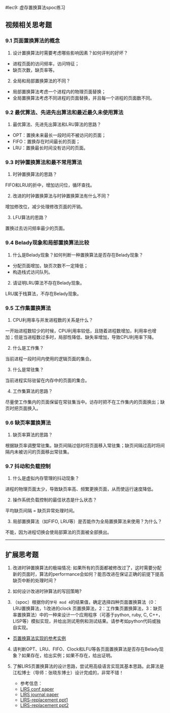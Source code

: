 #lec9: 虚存置换算法spoc练习

## 视频相关思考题

### 9.1 页面置换算法的概念

1. 设计置换算法时需要考虑哪些影响因素？如何评判的好坏？
- 进程页面的访问频率，访问特征；
- 缺页次数，缺页率等。

2. 全局和局部置换算法的不同？
- 局部置换算法考虑一个进程内的物理页面替换；
- 全局置换算法考虑不同进程的页面替换，并且每一个进程的页面数不同。

### 9.2 最优算法、先进先出算法和最近最久未使用算法

1. 最优算法、先进先出算法和LRU算法的思路？
- OPT：置换未来最长一段时间不被访问的页面；
- FIFO：置换存在时间最长的页面；
- LRU：置换最长时间没有访问的页面。

### 9.3 时钟置换算法和最不常用算法

1. 时钟置换算法的思路？

FIFO和LRU的折中，增加访问位，循环查找。

2. 改进的时钟置换算法与时钟置换算法有什么不同？

增加修改位，减少处理修改页面的开销。

3. LFU算法的思路？

置换过去访问频率最少的页面。

### 9.4 Belady现象和局部置换算法比较

1. 什么是Belady现象？如何判断一种置换算法是否存在Belady现象？
- 分配页面增加，缺页次数不一定降低；
- 构造栈式访问队列。

2. 请证明LRU算法不存在Belady现象。

LRU属于栈算法，不存在Belady现象。

### 9.5 工作集置换算法

1. CPU利用率与并发进程数的关系是什么？

一开始进程数较少的时候，CPU利用率较低，且随着进程数增加，利用率也增加；但是当进程数过多时，局部性降低、缺失率增加，导致CPU利用率下降。

2. 什么是工作集？

当前进程一段时间内使用的逻辑页面的集合。

3. 什么是常驻集？

当前进程实际驻留在内存中的页面的集合。

4. 工作集算法的思路？

尽量使工作集内的页面保留在常驻集当中。访存时把不在工作集内的页面换出；缺页时把页面换入。

### 9.6 缺页率置换算法

1. 缺页率算法的思路？

根据缺页率调整常驻集。缺页间隔过低时将页面移入常驻集；缺页间隔过高时将间隔内未被访问的页面移出常驻集。

### 9.7 抖动和负载控制

1. 什么是虚拟内存管理的抖动现象？

进程的物理页面太少，导致缺页率高、频繁更换页面，从而使运行速度降低。

2. 操作系统负载控制的最佳状态是什么状态？

平均缺页间隔 = 缺页异常处理时间。

3. 局部置换算法（如FIFO, LRU等）是否能作为全局置换算法来使用？为什么？

不能，因为进程切换会使局部算法的页面被全部换出。

----

## 扩展思考题

1.  改进时钟置换算法的极端情况: 如果所有的页面都被修改过了，这时需要分配新的页面时，算法的performance会如何？能否改进在保证正确的前提下提高缺页中断的处理时间？

2.  如何设计改进时钟算法的写回策略?

3. （spoc）根据你的`学号 mod 4`的结果值，确定选择四种页面置换算法（0：LRU置换算法，1:改进的clock 页置换算法，2：工作集页置换算法，3：缺页率置换算法）中的一种来设计一个应用程序（可基于python, ruby, C, C++，LISP等）模拟实现，并给出测试用例和测试结果。请参考如python代码或独自实现。
 - [页置换算法实现的参考实例](https://github.com/chyyuu/ucore_lab/blob/master/related_info/lab3/page-replacement-policy.py)     

4. 请判断OPT、LRU、FIFO、Clock和LFU等各页面置换算法是否存在Belady现象？如果存在，给出实例；如果不存在，给出证明。

5. 了解LIRS页置换算法的设计思路，尝试用高级语言实现其基本思路。此算法是江松博士（导师：张晓东博士）设计完成的，非常不错！
	- 参考信息：
 	- [LIRS conf paper](http://www.ece.eng.wayne.edu/~sjiang/pubs/papers/jiang02_LIRS.pdf)
	 - [LIRS journal paper](http://www.ece.eng.wayne.edu/~sjiang/pubs/papers/jiang05_LIRS.pdf)
	 - [LIRS-replacement ppt1](http://dragonstar.ict.ac.cn/course_09/XD_Zhang/(6)-LIRS-replacement.pdf)
	 - [LIRS-replacement ppt2](http://www.ece.eng.wayne.edu/~sjiang/Projects/LIRS/sig02.ppt)
